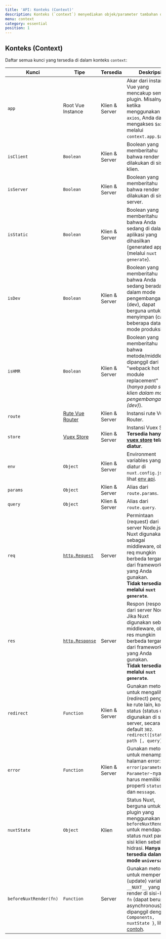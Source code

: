 ```yaml
---
title: 'API: Konteks (Context)'
description: Konteks (`context`) menyediakan objek/parameter tambahan dari Nuxt yang tidak tersedia secara tradisional untuk komponen Vue. Konteks (`context`) tersedia dalam area siklus (lifecycle) spesial nuxt  seperti `asyncData`, `plugins`, `middlewares`, `modules`, dan `store/nuxtServerInit`.
menu: context
category: essential
position: 1
---
```


## Konteks (Context)

Daftar semua kunci yang tersedia di dalam konteks `context`:

| Kunci | Tipe | Tersedia | Deskripsi |
| --- | --- | --- | --- |
| `app` | Root Vue Instance | Klien & Server | Akar dari instansi Vue yang mencakup semua plugin. Misalnya, ketika menggunakan `axios`, Anda dapat mengakses `$axios` melalui `context.app.$axios`. |
| `isClient` | `Boolean` | Klien & Server | Boolean yang memberitahu bahwa render dilakukan di sisi-klien. |
| `isServer` | `Boolean` | Klien & Server | Boolean yang memberitahu bahwa render dilakukan di sisi-server. |
| `isStatic` | `Boolean` | Klien & Server | Boolean yang memberitahu bahwa Anda sedang di dalam aplikasi yang dihasilkan (generated app) (melalui `nuxt generate`). |
| `isDev` | `Boolean` | Klien & Server | Boolean yang memberitahu bahwa Anda sedang berada di dalam mode pengembangan (dev), dapat berguna untuk menyimpan (cache) beberapa data pada mode produksi. |
| `isHMR` | `Boolean` | Klien & Server | Boolean yang memberitahu bahwa metode/middleware dipanggil dari "webpack hot module replacement" (_hanya pada sisi-klien dalam mode pengembangan (dev)_). |
| `route` | [Rute Vue Router](https://router.vuejs.org/api/#the-route-object) | Klien & Server | Instansi rute Vue Router. |
| `store` | [Vuex Store](https://vuex.vuejs.org/api/#vuex-store-instance-properties) | Klien & Server | Instansi Vuex Store. **Tersedia hanya jika [vuex store](/guide/vuex-store) telah diatur**. |
| `env` | `Object` | Klien & Server | Environment variables yang diatur di `nuxt.config.js`, lihat [env api](/api/configuration-env). |
| `params` | `Object` | Klien & Server | Alias dari `route.params`. |
| `query` | `Object` | Klien & Server | Alias dari `route.query`. |
| `req` | [`http.Request`](https://nodejs.org/api/http.html#http_class_http_incomingmessage) | Server | Permintaan (request) dari server Node.js. Jika Nuxt digunakan sebagai middleware, objek req mungkin berbeda tergantung dari framework yang Anda gunakan. <br>**Tidak tersedia melalui `nuxt generate`**. |
| `res` | [`http.Response`](https://nodejs.org/api/http.html#http_class_http_serverresponse) | Server | Respon (response) dari server Node.js. Jika Nuxt digunakan sebagai middleware, objek res mungkin berbeda tergantung dari framework yang Anda gunakan.<br>**Tidak tersedia melalui `nuxt generate`**. |
| `redirect` | `Function` | Klien & Server | Gunakan metode ini untuk mengalihkan (redirect) pengguna ke rute lain, kode status (status code) digunakan di sisi-server, secara default `302`. `redirect([status,] path [, query])`. |
| `error` | `Function` | Klien & Server | Gunakan metode ini untuk menampilkan halaman error: `error(parameter)`. `Parameter`-nya harus memiliki properti `statusCode` dan `message`. |
| `nuxtState` | `Object` | Klien | Status Nuxt, berguna untuk plugin yang menggunakan `beforeNuxtRender` untuk mendapatkan status nuxt pada sisi klien sebelum hidrasi. **Hanya tersedia dalam mode `universal`**. |
| `beforeNuxtRender(fn)` | `Function` | Server | Gunakan metode ini untuk memperbarui (update) variabel `__NUXT__` yang di-render di sisi-klien, `fn` (dapat berupa asynchronous) dipanggil dengan `{ Components, nuxtState }`, lihat [contoh](https://github.com/nuxt/nuxt.js/blob/cf6b0df45f678c5ac35535d49710c606ab34787d/test/fixtures/basic/pages/special-state.vue). |
